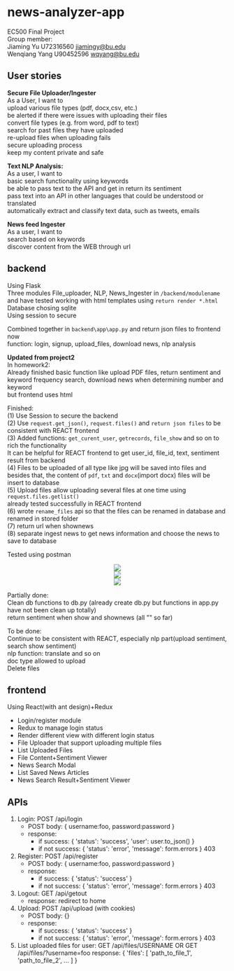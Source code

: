 # news-analyzer-app  
EC500 Final Project   
Group member:   
Jiaming Yu U72316560 jiamingy@bu.edu  
Wenqiang Yang U90452596 wqyang@bu.edu  

## User stories
**Secure File Uploader/Ingester**    
As a User, I want to  
upload various file types (pdf, docx,csv, etc.)  
be alerted if there were issues with uploading their files  
convert file types (e.g. from word, pdf to text)  
search for past files they have uploaded  
re-upload files when uploading fails  
secure uploading process  
keep my content private and safe  

**Text NLP Analysis:**  
As a user, I want to  
basic search functionality using keywords  
be able to pass text to the API and get in return its sentiment  
pass text into an API in other languages that could be understood or translated  
automatically extract and classify text data, such as tweets, emails  

**News feed Ingester**  
As a user, I want to  
search based on keywords  
discover content from the WEB through url  

## backend  
Using Flask  
Three modules File_uploader, NLP, News_Ingester in `/backend/modulename` and have tested working with html templates using `return render *.html`  
Database chosing sqlite  
Using session to secure  

Combined together in `backend\app\app.py` and return json files to frontend now  
function: login, signup, upload_files, download news, nlp analysis  

**Updated from project2**  
In homework2:    
Already finished basic function like upload PDF files, return sentiment and keyword frequency search, download news when determining number and keyword  
but frontend uses html   

Finished:   
(1) Use Session to secure the backend    
(2) Use `request.get_json()`, `request.files()` and `return json files` to be consistent with REACT frontend       
(3) Added functions: `get_curent_user`, `getrecords`, `file_show` and so on to rich the functionality    
It can be helpful for REACT frontend to get user_id, file_id, text, sentiment result from backend   
(4) Files to be uploaded of all type like jpg will be saved into files and besides that, the content of `pdf`, `txt` and `docx`(import docx) files will be insert to database     
(5) Upload files allow uploading several files at one time using `request.files.getlist()`     
already tested successfully in REACT frontend   
(6) wrote `rename_files` api so that the files can be renamed in database and renamed in stored folder  
(7) return url when shownews  
(8) separate ingest news to get news information and choose the news to save to database

Tested using postman  
<div align=center><img src="https://github.com/wq-yang/news-analyzer-app/blob/main/backend/figures/postman_ingest.PNG"/></div> 
<div align=center><img src="https://github.com/wq-yang/news-analyzer-app/blob/main/backend/figures/postman_shownews.PNG"/></div> 
<div align=center><img src="https://github.com/wq-yang/news-analyzer-app/blob/main/backend/figures/postman_savenews.PNG"/></div> 

Partially done:  
Clean db functions to db.py (already create db.py but functions in app.py have not been clean up totally)      
return sentiment when show and shownews (all "" so far)  

To be done:  
Continue to be consistent with REACT, especially nlp part(upload sentiment, search show sentiment)  
nlp function: translate and so on    
doc type allowed to upload  
Delete files


## frontend  
Using React(with ant design)+Redux
- Login/register module
- Redux to manage login status
- Render different view with different login status
- File Uploader that support uploading multiple files
- List Uploaded Files
- File Content+Sentiment Viewer
- News Search Modal
- List Saved News Articles
- News Search Result+Sentiment Viewer

## APIs
1. Login: POST /api/login 
    - POST body: { username:foo, password:password }
    - response: 
        - if success: { 'status': 'success', 'user': user.to_json() }
        - if not success: { 'status': 'error', 'message': form.errors } 403
2. Register: POST /api/register
    - POST body: { username:foo, password:password }
    - response:
        - if success: { 'status': 'success' }
        - if not success: { 'status': 'error', 'message': form.errors } 403
3. Logout: GET /api/getout
    - response: redirect to home
4. Upload: POST /api/upload (with cookies)
    - POST body: {}
    - response:
        - if success: { 'status': 'success' }
        - if not success: { 'status': 'error', 'message': form.errors } 403
5. List uploaded files for user: GET /api/files/USERNAME OR GET /api/files/?username=foo
    response: { 'files': [ 'path_to_file_1', 'path_to_file_2', ... ] }


